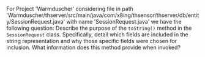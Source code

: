 For Project 'Warmduscher' considering file in path 'Warmduscher/thserver/src/main/java/com/x8ing/thsensor/thserver/db/entity/SessionRequest.java' with name 'SessionRequest.java' we have the following question:
Describe the purpose of the `toString()` method in the `SessionRequest` class. Specifically, detail which fields are included in the string representation and why those specific fields were chosen for inclusion. What information does this method provide when invoked?